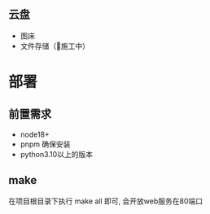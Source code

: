 ## 云盘
- 图床
- 文件存储（🚧施工中）

# 部署
## 前置需求
- node18+
- pnpm 确保安装
- python3.10以上的版本

## make
在项目根目录下执行 make all 即可, 会开放web服务在80端口